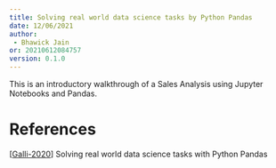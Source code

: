 ```yaml
---
title: Solving real world data science tasks by Python Pandas
date: 12/06/2021 
author:
 - Bhawick Jain
or: 20210612084757
version: 0.1.0
---
```


This is an introductory walkthrough of a Sales Analysis using Jupyter Notebooks and Pandas.

# References

[[Galli-2020](https://www.youtube.com/redirect?event=video_description&redir_token=QUFFLUhqa2M0MGlKTFZmUmpqamNGR0xIYVpYcUlPTk05QXxBQ3Jtc0tsajAwU0VsTE84bGVtVHl3YTZxd1dGcjRyM3JIcDhYSFlZTmQ2M3FkN0FhMkJ1NHZUTU9odm91Z3U1Vk43alU1ejdfLU5kV0VVOGpFZUJhemZMSklBTzdpOVF3N1B5OUZueWY0WlNaWmxPNFVxWmJmWQ&q=https%3A%2F%2Fgithub.com%2FKeithGalli%2FPandas-Data-Science-Tasks)] Solving real world data science tasks with Python Pandas
